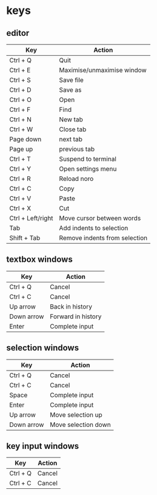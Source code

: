 # keys
## editor
| Key               | Action                        |
| ----------------- | ----------------------------- |
| Ctrl + Q          | Quit                          |
| Ctrl + E          | Maximise/unmaximise window    |
| Ctrl + S          | Save file                     |
| Ctrl + D          | Save as                       |
| Ctrl + O          | Open                          |
| Ctrl + F          | Find                          |
| Ctrl + N          | New tab                       |
| Ctrl + W          | Close tab                     |
| Page down         | next tab                      |
| Page up           | previous tab                  |
| Ctrl + T          | Suspend to terminal           |
| Ctrl + Y          | Open settings menu            |
| Ctrl + R          | Reload noro                   |
| Ctrl + C          | Copy                          |
| Ctrl + V          | Paste                         |
| Ctrl + X          | Cut                           |
| Ctrl + Left/right | Move cursor between words     |
| Tab               | Add indents to selection      |
| Shift + Tab       | Remove indents from selection |

## textbox windows
| Key        | Action                     |
| ---------- | -------------------------- |
| Ctrl + Q   | Cancel                     |
| Ctrl + C   | Cancel                     |
| Up arrow   | Back in history            |
| Down arrow | Forward in history         |
| Enter      | Complete input             |

## selection windows
| Key        | Action                     |
| ---------- | -------------------------- |
| Ctrl + Q   | Cancel                     |
| Ctrl + C   | Cancel                     |
| Space      | Complete input             |
| Enter      | Complete input             |
| Up arrow   | Move selection up          |
| Down arrow | Move selection down        |

## key input windows
| Key        | Action                     |
| ---------- | -------------------------- |
| Ctrl + Q   | Cancel                     |
| Ctrl + C   | Cancel                     |
